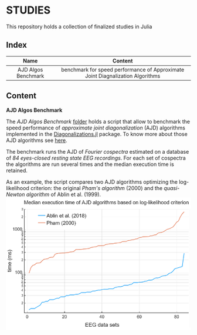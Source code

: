 # STUDIES

This repository holds a collection of finalized studies in Julia

## Index

|         Name         |         Content          |
|:--------------------:|:------------------------:|
| AJD Algos Benchmark  | benchmark for speed performance of Approximate Joint Diagnalization Algorithms |

## Content

**AJD Algos Benchmark**

The *AJD Algos Benchmark* [folder](https://github.com/Marco-Congedo/STUDIES/tree/master/AJD%20Algos%20Benchmark) holds a script
that allow to benchmark the speed performance of *approximate joint diagonalization* (AJD) algorithms implemented in the
[Diagonalizations.jl](https://github.com/Marco-Congedo/Diagonalizations.jl) package. To know more about those AJD algorithms
see [here](https://marco-congedo.github.io/Diagonalizations.jl/dev/algorithms/).

The benchmark runs the AJD of *Fourier cospectra* estimated on a database of *84 eyes-closed resting state EEG recordings*. 
For each set of cospectra the algorithms are run several times and the median execution time is retained.

As an example, the script compares two AJD algorithms optimizing the log-likelihood criterion: the original *Pham's algorithm* (2000)
and the *quasi-Newton algorithm* of Ablin et al. (1999). 
![](/AJD_Algos_Benchmark/Figure.png)

